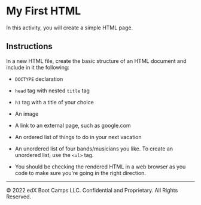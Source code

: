 # My First HTML

In this activity, you will create a simple HTML page.

## Instructions

In a new HTML file, create the basic structure of an HTML document and include in it the following:

* `DOCTYPE` declaration

* `head` tag with nested `title` tag

* `h1` tag with a title of your choice

* An image

* A link to an external page, such as google.com

* An ordered list of things to do in your next vacation

* An unordered list of four bands/musicians you like. To create an unordered list, use the `<ul>` tag.

* You should be checking the rendered HTML in a web browser as you code to make sure you're going in the right direction.

---

© 2022 edX Boot Camps LLC. Confidential and Proprietary. All Rights Reserved.
